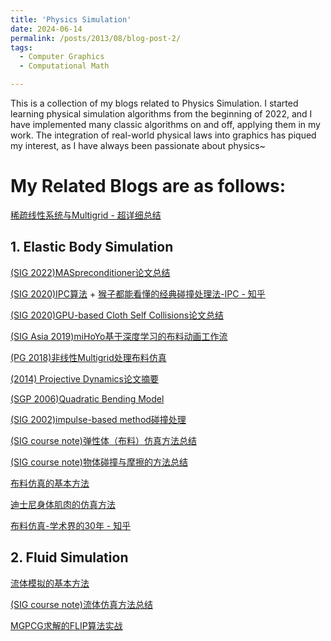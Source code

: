 ```yaml
---
title: 'Physics Simulation'
date: 2024-06-14
permalink: /posts/2013/08/blog-post-2/
tags:
  - Computer Graphics
  - Computational Math

---
```


This is a collection of my blogs related to Physics Simulation. I started learning physical simulation algorithms from the beginning of 2022, and I have implemented many classic algorithms on and off, applying them in my work. The integration of real-world physical laws into graphics has piqued my interest, as I have always been passionate about physics~

# My Related Blogs are as follows:

[稀疏线性系统与Multigrid - 超详细总结](https://www.cnblogs.com/Heskey0/p/16535396.html)

## 1. Elastic Body Simulation

[(SIG 2022)MASpreconditioner论文总结](https://www.cnblogs.com/Heskey0/p/16506799.html)

[(SIG 2020)IPC算法](https://www.cnblogs.com/Heskey0/p/16573358.html) + [猴子都能看懂的经典碰撞处理法-IPC - 知乎](https://zhuanlan.zhihu.com/p/563608116)

[(SIG 2020)GPU-based Cloth Self Collisions论文总结](https://www.cnblogs.com/Heskey0/p/16562101.html)

[(SIG Asia 2019)miHoYo基于深度学习的布料动画工作流](https://www.cnblogs.com/Heskey0/p/16572090.html)

[(PG 2018)非线性Multigrid处理布料仿真](https://www.cnblogs.com/Heskey0/p/16551170.html)

[(2014) Projective Dynamics论文摘要](https://www.cnblogs.com/Heskey0/p/16589495.html)

[(SGP 2006)Quadratic Bending Model](https://www.cnblogs.com/Heskey0/p/16579415.html)

[(SIG 2002)impulse-based method碰撞处理](https://www.cnblogs.com/Heskey0/p/16545014.html)

[(SIG course note)弹性体（布料）仿真方法总结](https://www.cnblogs.com/Heskey0/p/16599502.html)

[(SIG course note)物体碰撞与摩擦的方法总结](https://www.cnblogs.com/Heskey0/p/16629712.html)

[布料仿真的基本方法](https://www.cnblogs.com/Heskey0/p/16544633.html)

[迪士尼身体肌肉的仿真方法](https://www.cnblogs.com/Heskey0/p/16309172.html)

[布料仿真-学术界的30年 - 知乎](https://zhuanlan.zhihu.com/p/560239986)

## 2. Fluid Simulation

[流体模拟的基本方法](https://www.cnblogs.com/Heskey0/p/16182848.html)

[(SIG course note)流体仿真方法总结](https://www.cnblogs.com/Heskey0/p/16615961.html)

[MGPCG求解的FLIP算法实战](https://zhuanlan.zhihu.com/p/567598864)

